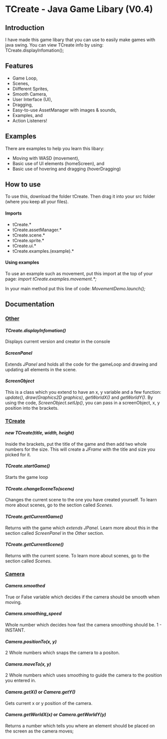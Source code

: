 # TCreate - Java Game Libary (V0.4)

<h2>Introduction</h2>
I have made this game libary that you can use to easily make games with java swing. You can view TCreate info by using: TCreate.displayInfomation();

<h2>Features</h2>
<ul>
  <li>Game Loop, </li>
  <li>Scenes, </li>
  <li>Diifferent Sprites, </li>
  <li>Smooth Camera, </li>
  <li>User Interface (UI), </li>
  <li>Dragging, </li>
  <li>Easy-to-use AssetManager with images & sounds, </li>
  <li>Examples, and</li>
  <li>Action Listeners! </li>
</ul>

<h2>Examples</h2>
There are examples to help you learn this libary:
<ul>
  <li>Moving with WASD (movement),</li>
  <li>Basic use of UI elements (homeScreen), and</li>
  <li>Basic use of hovering and dragging (hoverDragging)</li>
</ul>

<h2>How to use</h2>
To use this, download the folder tCreate. Then drag it into your src folder (where you keep all your files). 

<h4>Imports</h4>

<ul>
  <li>tCreate.*</li>
  <li>tCreate.assetManager.*</li>
  <li>tCreate.scene.*</li>
  <li>tCreate.sprite.*</li>
  <li>tCreate.ui.*</li>
  <li>tCreate.examples.(example).*</li>
</ul>

<h4>Using examples</h4>

To use an example such as movement, put this import at the top of your page:
<i>import tCreate.examples.movement.*;</i>

In your main method put this line of code:
<i>MovementDemo.launch();</i>

<h2>Documentation</h2>

<h3><u>Other</u></h3>

<h4><i>TCreate.displayInfomation()</i></h4>
Displays current version and creator in the console

<h4><i>ScreenPanel</i></h4>
Extends <i>JPanel</i> and holds all the code for the gameLoop and drawing and updating all elements in the scene.

<h4><i>ScreenObject</i></h4>
This is a class which you extend to have an x, y variable and a few function: <i>update()</i>, <i>draw(Graphics2D graphics)</i>, <i>getWorldX()</i> and <i>getWorldY()</i>. By using the code, <i>ScreenObject.setUp()</i>, you can pass in a screenObject, x, y position into the brackets.

<h3><u>TCreate</u></h3>

<h4><i>new TCreate(title, width, height)</i></h4>
Inside the brackets, put the title of the game and then add two whole numbers for the size. This will create a <i>JFrame</i> with the title and size you picked for it. 

<h4><i>TCreate.startGame()</i></h4>
Starts the game loop

<h4><i>TCreate.changeSceneTo(scene)</i></h4>
Changes the current scene to the one you have created yourself. To learn more about scenes, go to the section called <i>Scenes</i>.

<h4><i>TCreate.getCurrentGame()</i></h4>
Returns with the game which <i>extends JPanel</i>. Learn more about this in the section called <i>ScreenPanel</i> in the <i>Other</i> section.

<h4><i>TCreate.getCurrentScene()</i></h4>
Returns with the current scene. To learn more about scenes, go to the section called <i>Scenes</i>.

<h3><u>Camera</u></h3>

<h4><i>Camera.smoothed</i></h4>
True or False variable which decides if the camera should be smooth when moving.

<h4><i>Camera.smoothing_speed</i></h4>
Whole number which decides how fast the camera smoothing should be. 1 - INSTANT.

<h4><i>Camera.positionTo(x, y)</i></h4>
2 Whole numbers which snaps the camera to a positon.

<h4><i>Camera.moveTo(x, y)</i></h4>
2 Whole numbers which uses smoothing to guide the camera to the position you entered in.

<h4><i>Camera.getX()</i> or <i>Camera.getY()</i></h4>
Gets current x or y position of the camera.

<h4><i>Camera.getWorldX(x)</i> or <i>Camera.getWorldY(y)</i></h4>
Returns a number which tells you where an element should be placed on the screen as the camera moves;



